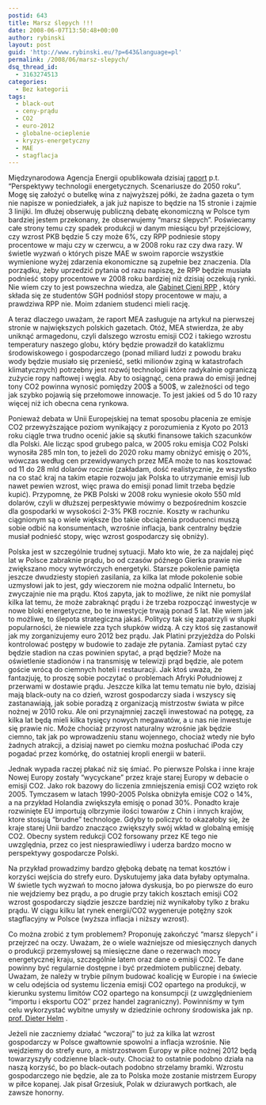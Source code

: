 ```yaml
---
postid: 643
title: Marsz ślepych !!!
date: 2008-06-07T13:50:48+00:00
author: rybinski
layout: post
guid: 'http://www.rybinski.eu/?p=643&language=pl'
permalink: /2008/06/marsz-slepych/
dsq_thread_id:
  - 3163274513
categories:
  - Bez kategorii
tags:
  - black-out
  - ceny-prądu
  - CO2
  - euro-2012
  - globalne-ocieplenie
  - kryzys-energetyczny
  - MAE
  - stagflacja
---
```

Międzynarodowa Agencja Energii opublikowała dzisiaj [raport](http://www.rybinski.eu/resources/non-modules.d/dispatcher/dispatch.php?id=2345) p.t. “Perspektywy technologii energetycznych. Scenariusze do 2050 roku”. Mogę się założyć o butelkę wina z najwyższej półki, że żadna gazeta o tym nie napisze w poniedziałek, a jak już napisze to będzie na 15 stronie i zajmie 3 linijki. Im dłużej obserwuję publiczną debatę ekonomiczną w Polsce tym bardziej jestem przekonany, że obserwujemy “marsz ślepych”. Poświecamy całe strony temu czy spadek produkcji w danym miesiącu był przejściowy, czy wzrost PKB będzie 5 czy może 6%, czy RPP podniesie stopy procentowe w maju czy w czerwcu, a w 2008 roku raz czy dwa razy. W świetle wyzwań o których pisze MAE w swoim raporcie wszystkie wymienione wyżej zdarzenia ekonomiczne są zupełnie bez znaczenia. Dla porządku, żeby uprzedzić pytania od razu napiszę, że RPP będzie musiała podnieść stopy procentowe w 2008 roku bardziej niż dzisiaj oczekują rynki. Nie wiem czy to jest powszechna wiedza, ale [Gabinet Cieni RPP](http://akson.sgh.waw.pl/sknfm/gcrpp-raporty.php) , który składa się ze studentów SGH podniósł stopy procentowe w maju, a prawdziwa RPP nie. Moim zdaniem studenci mieli rację.

A teraz dlaczego uważam, że raport MEA zasługuje na artykuł na pierwszej stronie w największych polskich gazetach. Otóż, MEA stwierdza, że aby uniknąć armagedonu, czyli dalszego wzrostu emisji CO2 i takiego wzrostu temperatury naszego globu, który będzie prowadził do kataklizmu środowiskowego i gospodarczego (ponad miliard ludzi z powodu braku wody będzie musiało się przenieść, setki milionów zginą w katastrofach klimatycznych) potrzebny jest rozwój technologii które radykalnie ograniczą zużycie ropy naftowej i węgla. Aby to osiągnąć, cena prawa do emisji jednej tony CO2 powinna wynosić pomiędzy 200$ a 500$, w zależności od tego jak szybko pojawią się przełomowe innowacje. To jest jakieś od 5 do 10 razy więcej niż ich obecna cena rynkowa.

<!--more-->

Ponieważ debata w Unii Europejskiej na temat sposobu płacenia ze emisje CO2 przewyższające poziom wynikający z porozumienia z Kyoto po 2013 roku ciągle trwa trudno ocenić jakie są skutki finansowe takich szacunków dla Polski. Ale licząc spod grubego palca, w 2005 roku emisja CO2 Polski wynosiła 285 mln ton, to jeżeli do 2020 roku mamy obniżyć emisję o 20%, wówczas według cen przewidywanych przez MEA może to nas kosztować od 11 do 28 mld dolarów rocznie (zakładam, dość realistycznie, że wszystko na co stać kraj na takim etapie rozwoju jak Polska to utrzymanie emisji lub nawet pewien wzrost, więc prawa do emisji ponad limit trzeba będzie kupić). Przypomnę, że PKB Polski w 2008 roku wyniesie około 550 mld dolarów, czyli w dłuższej perpesktywie mówimy o bezpośrednim koszcie dla gospodarki w wysokości 2-3% PKB rocznie. Koszty w rachunku ciągnionym są o wiele większe (bo takie obciążenia producenci muszą sobie odbić na konsumentach, wzrośnie inflacja, bank centralny będzie musiał podnieść stopy, więc wzrost gospodarczy się obniży).

Polska jest w szczególnie trudnej sytuacji. Mało kto wie, że za najdalej pięć lat w Polsce zabraknie prądu, bo od czasów późnego Gierka prawie nie zwiększano mocy wytwórczych energetyki. Starsze pokolenie pamięta jeszcze dwudziesty stopień zasilania, za kilka lat młode pokolenie sobie uzmysłowi jak to jest, gdy wieczorem nie można odpalić Internetu, bo zwyczajnie nie ma prądu. Ktoś zapyta, jak to możliwe, że nikt nie pomyślał kilka lat temu, że może zabraknąć prądu i że trzeba rozpocząć inwestycje w nowe bloki energetyczne, bo te inwestycje trwają ponad 5 lat. Nie wiem jak to możliwe, to ślepota strategiczna jakaś. Politycy tak się zapatrzyli w słupki popularności, że niewiele zza tych słupków widzą. A czy ktoś się zastanowił jak my zorganizujemy euro 2012 bez prądu. Jak Platini przyjeżdża do Polski kontrolować postępy w budowie to zadaje złe pytania. Zamiast pytać czy będzie stadion na czas powinien spytać, a prąd będzie? Może na oświetlenie stadionów i na transmisję w telewizji prąd będzie, ale potem goście wrócą do ciemnych hoteli i restauracji. Jak ktoś uważa, że fantazjuję, to proszę sobie poczytać o problemach Afryki Południowej z przerwami w dostawie prądu. Jeszcze kilka lat temu tematu nie było, dzisiaj mają black-outy na co dzień, wzrost gospodarczy siada i wszyscy się zastanawiają, jak sobie poradzą z organizacją mistrzostw świata w piłce nożnej w 2010 roku. Ale oni przynajmniej zaczęli inwestować na potęgę, za kilka lat będą mieli kilka tysięcy nowych megawatów, a u nas nie inwestuje się prawie nic. Może chociaż przyrost naturalny wzrośnie jak będzie ciemno, tak jak po wprowadzeniu stanu wojennego, chociaż wtedy nie było żadnych atrakcji, a dzisiaj nawet po ciemku można posłuchać iPoda czy pogadać przez komórkę, do ostatniej kropli energii w baterii.

Jednak wypada raczej płakać niż się śmiać. Po pierwsze Polska i inne kraje Nowej Europy zostały “wycyckane” przez kraje starej Europy w debacie o emisji CO2. Jako rok bazowy do liczenia zmniejszenia emisji CO2 wzięto rok 2005. Tymczasem w latach 1990-2005 Polska obniżyła emisje CO2 o 14%, a na przykład Holandia zwiększyła emisję o ponad 30%. Ponadto kraje rozwinięte EU importują olbrzymie ilości towarów z Chin i innych krajów, ktore stosują “brudne” technologe. Gdyby to policzyć to okazałoby się, że kraje starej Unii bardzo znacząco zwiększyły swój wkład w globalną emisję CO2. Obecny system redukcji CO2 forsowany przez KE tego nie uwzględnia, przez co jest niesprawiedliwy i uderza bardzo mocno w perspektywy gospodarcze Polski.

Na przykład prowadzimy bardzo głęboką debatę na temat kosztów i korzyści wejścia do strefy euro. Dyskutujemy jaka data byłaby optymalna. W świetle tych wyzwań to mocno jałowa dyskusja, bo po pierwsze do euro nie wejdziemy bez prądu, a po drugie przy takich kosztach emisji CO2 wzrost gospodarczy siądzie jeszcze bardziej niż wynikałoby tylko z braku prądu. W ciągu kilku lat rynek energii/CO2 wygeneruje potężny szok stagflacyjny w Polsce (wyższa inflacja i niższy wzrost).

Co można zrobić z tym problemem? Proponuję zakończyć “marsz ślepych” i przejrzeć na oczy. Uważam, że o wiele ważniejsze od miesięcznych danych o produkcji przemysłowej są miesięczne dane o rezerwach mocy energetycznej kraju, szczególnie latem oraz dane o emisji CO2. Te dane powinny być regularnie dostępne i być przedmiotem publicznej debaty. Uważam, że należy w trybie pilnym budować koalicję w Europie i na świecie w celu odejścia od systemu liczenia emisji CO2 opartego na produkcji, w kierunku systemu limitów CO2 opartego na konsumpcji (z uwzględnieniem “importu i eksportu CO2″ przez handel zagraniczny). Powinniśmy w tym celu wykorzystać wybitne umysły w dziedzinie ochrony środowiska jak np. [prof. Dieter Helm](http://www.dieterhelm.co.uk/) .

Jeżeli nie zaczniemy działać “wczoraj” to już za kilka lat wzrost gospodarczy w Polsce gwałtownie spowolni a inflacja wzrośnie. Nie wejdziemy do strefy euro, a mistrzostwom Europy w piłce nożnej 2012 będą towarzyszyły codzienne black-outy. Chociaż to ostatnie podobno działa na naszą korzyść, bo po black-outach podobno strzelamy bramki. Wzrostu gospodarczego nie będzie, ale za to Polska może zostanie mistrzem Europy w piłce kopanej. Jak pisał Grzesiuk, Polak w dziurawych portkach, ale zawsze honorny.
